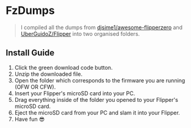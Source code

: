 # FzDumps

> I compiled all the dumps from [djsime1/awesome-flipperzero](https://github.com/djsime1/awesome-flipperzero) and [UberGuidoZ/Flipper](https://github.com/UberGuidoZ/Flipper) into two organised folders.

## Install Guide

1. Click the green download code button.
2. Unzip the downloaded file.
3. Open the folder which corresponds to the firmware you are running (OFW OR CFW).
4. Insert your Flipper's microSD card into your PC.
5. Drag everything inside of the folder you opened to your Flipper's microSD card.
6. Eject the microSD card from your PC and slam it into your Flipper.
7. Have fun :sunglasses:
